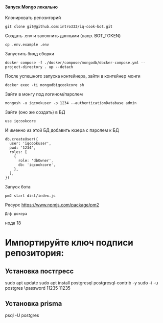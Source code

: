 #### Запуск Mongo локально
Клонировать репозиторий
```
git clone git@github.com:intro333/iq-cook-bot.git
```
Создать .env и заполнить данными (напр. BOT_TOKEN)
```
cp .env.example .env
```
Запустить билд сборки
```
docker compose -f ./docker/compose/mongodb/docker-compose.yml --project-directory . up --detach
```
После успешного запуска контейнера, зайти в контейнер монги
```
docker exec -ti mongodbiqcookcore sh
```
Зайти в монгу под логином/паролем
```
mongosh -u iqcookuser -p 1234 --authenticationDatabase admin
```
Зайти (оно же создать) в БД
```
use iqcookcore
```
И именно из этой БД добавить юзера с паролем к БД
```
db.createUser({
  user: 'iqcookuser',
  pwd: '1234',
  roles: [
    {
      role: 'dbOwner',
      db: 'iqcookcore',
    },
  ],
})
```
Запуск бота
```
pm2 start dist/index.js
```
Ресурс
https://www.npmjs.com/package/pm2

```
Длф докера
```
нода 18
# Импортируйте ключ подписи репозитория:
## Установка постгресс
sudo apt update
sudo apt install postgresql postgresql-contrib -y
sudo -i -u postgres 
\password
11235
11235
## Установка prisma

psql -U postgres